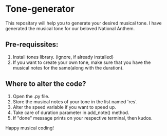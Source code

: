 # Tone-generator
This repositary will help you to generate your desired musical tone. I have generated the musical tone for our beloved National Anthem.

## Pre-requissites:
1. Install tones library. (ignore, if already installed)
2. If you want to create your own tone, make sure that you have the musical notes for the same(along with the duration).

## Where to alter the code?
1. Open the .py file.
1. Store the musical notes of your tone in the list named 'res'.
2. Alter the speed variable if you want to speed up.
3. Take care of duration parameter in add_note() method.
4. If "done" message prints on your respective terminal, then kudos.

Happy musical coding!
